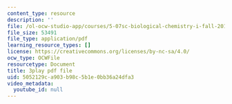 ```yaml
---
content_type: resource
description: ''
file: /ol-ocw-studio-app/courses/5-07sc-biological-chemistry-i-fall-2013/5052129ca903b98c5b1e0bb36a24dfa3_sBYrp3zssWE.pdf
file_size: 53491
file_type: application/pdf
learning_resource_types: []
license: https://creativecommons.org/licenses/by-nc-sa/4.0/
ocw_type: OCWFile
resourcetype: Document
title: 3play pdf file
uid: 5052129c-a903-b98c-5b1e-0bb36a24dfa3
video_metadata:
  youtube_id: null
---
```

